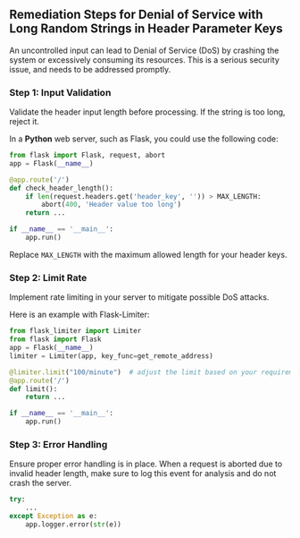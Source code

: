 

## Remediation Steps for Denial of Service with Long Random Strings in Header Parameter Keys
An uncontrolled input can lead to Denial of Service (DoS) by crashing the system or excessively consuming its resources. This is a serious security issue, and needs to be addressed promptly. 

### Step 1: Input Validation
Validate the header input length before processing. If the string is too long, reject it. 

In a **Python** web server, such as Flask, you could use the following code:

```python
from flask import Flask, request, abort
app = Flask(__name__)

@app.route('/')
def check_header_length():
    if len(request.headers.get('header_key', '')) > MAX_LENGTH:
        abort(400, 'Header value too long')
    return ...

if __name__ == '__main__':
    app.run()
```
Replace `MAX_LENGTH` with the maximum allowed length for your header keys.

### Step 2: Limit Rate
Implement rate limiting in your server to mitigate possible DoS attacks.

Here is an example with Flask-Limiter:

```python
from flask_limiter import Limiter
from flask import Flask
app = Flask(__name__)
limiter = Limiter(app, key_func=get_remote_address)

@limiter.limit("100/minute")  # adjust the limit based on your requirements
@app.route('/')
def limit():
    return ...

if __name__ == '__main__':
    app.run()
```
### Step 3: Error Handling
Ensure proper error handling is in place. When a request is aborted due to invalid header length, make sure to log this event for analysis and do not crash the server.

```python
try:
    ...
except Exception as e:
    app.logger.error(str(e))
```